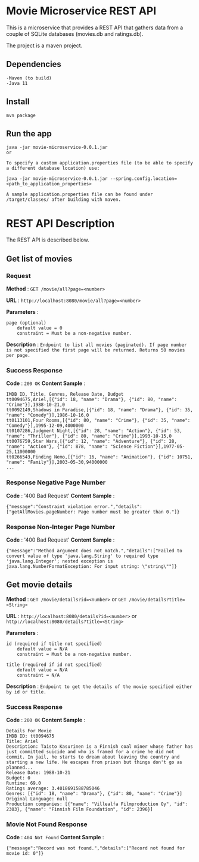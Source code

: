 # Movie Microservice REST API
This is a microservice that provides a REST API that gathers data from a couple of SQLite databases (movies.db and ratings.db). 

The project is a maven project.

## Dependencies
	-Maven (to build)
	-Java 11

## Install

    mvn package

## Run the app

    java -jar movie-microservice-0.0.1.jar
    or
    
    To specify a custom application.properties file (to be able to specify a different database location) use:
    
    java -jar movie-microservice-0.0.1.jar --spring.config.location=<path_to_application_properties>

    A sample application.properties file can be found under /target/classes/ after building with maven.

# REST API Description

The REST API is described below.

## Get list of movies

### Request

**Method** : `GET /movie/all?page=<number>`

**URL** : `http://localhost:8080/movie/all?page=<number>`

**Parameters** :

	page (optional)
		default value = 0
		constraint = Must be a non-negative number.

**Description** : `Endpoint to list all movies (paginated). If page number is not specified the first page will be returned. Returns 50 movies per page.`

### Success Response

**Code** : `200 OK`
**Content Sample** : 

    IMDB ID, Title, Genres, Release Date, Budget
	tt0094675,Ariel,[{"id": 18, "name": "Drama"}, {"id": 80, "name": "Crime"}],1988-10-21,0
	tt0092149,Shadows in Paradise,[{"id": 18, "name": "Drama"}, {"id": 35, "name": "Comedy"}],1986-10-16,0
	tt0113101,Four Rooms,[{"id": 80, "name": "Crime"}, {"id": 35, "name": "Comedy"}],1995-12-09,4000000
	tt0107286,Judgment Night,[{"id": 28, "name": "Action"}, {"id": 53, "name": "Thriller"}, {"id": 80, "name": "Crime"}],1993-10-15,0
	tt0076759,Star Wars,[{"id": 12, "name": "Adventure"}, {"id": 28, "name": "Action"}, {"id": 878, "name": "Science Fiction"}],1977-05-25,11000000
	tt0266543,Finding Nemo,[{"id": 16, "name": "Animation"}, {"id": 10751, "name": "Family"}],2003-05-30,94000000
	...

### Response Negative Page Number
**Code** : '400 Bad Request'
**Content Sample** :

	{"message":"Constraint violation error.","details":["getAllMovies.pageNumber: Page number must be greater than 0."]}

### Response Non-Integer Page Number
**Code** : '400 Bad Request'
**Content Sample** :

	{"message":"Method argument does not match.","details":["Failed to convert value of type 'java.lang.String' to required type 'java.lang.Integer'; nested exception is java.lang.NumberFormatException: For input string: \"string\""]}

## Get movie details

**Method** : `GET /movie/details?id=<number>` or `GET /movie/details?title=<String>`

**URL** : `http://localhost:8080/details?id=<number>` or `http://localhost:8080/details?title=<String>`

**Parameters** :

	id (required if title not specified)
		default value = N/A
		constraint = Must be a non-negative number.

	title (required if id not specified)
		default value = N/A
		constraint = N/A

**Description** : `Endpoint to get the details of the movie specified either by id or title.`

### Success Response

**Code** : `200 OK`
**Content Sample** : 

	Details For Movie
	IMDB ID: tt0094675
	Title: Ariel
	Description: Taisto Kasurinen is a Finnish coal miner whose father has just committed suicide and who is framed for a crime he did not commit. In jail, he starts to dream about leaving the country and starting a new life. He escapes from prison but things don't go as planned...
	Release Date: 1988-10-21
	Budget: 0
	Runtime: 69.0
	Ratings average: 3.4018691588785046
	Genres: [{"id": 18, "name": "Drama"}, {"id": 80, "name": "Crime"}]
	Original Language: null
	Production companies: [{"name": "Villealfa Filmproduction Oy", "id": 2303}, {"name": "Finnish Film Foundation", "id": 2396}]

### Movie Not Found Response
**Code** : `404 Not Found`
**Content Sample** :
	
	{"message":"Record was not found.","details":["Record not found for movie id: 0"]}
